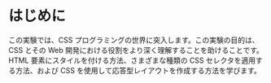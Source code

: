 # はじめに

この実験では、CSS プログラミングの世界に突入します。この実験の目的は、CSS とその Web 開発における役割をより深く理解することを助けることです。HTML 要素にスタイルを付ける方法、さまざまな種類の CSS セレクタを適用する方法、および CSS を使用して応答型レイアウトを作成する方法を学びます。
